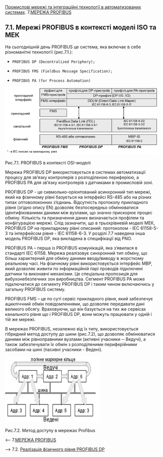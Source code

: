 [Промислові мережі та інтеграційні технології в автоматизованих системах](README.md). 7.[МЕРЕЖА PROFIBUS](7.md)

## 7.1. Мережі PROFIBUS в контексті моделі ISO та МЕК

На сьогоднішній день PROFIBUS це система, яка включає в себе різноманітні технології (рис.7.1.):

-     PROFIBUS DP (Decentralized Periphery);

-     PROFIBUS FMS (Fieldbus Message Specification);

-     PROFIBUS PA (for Process Automation)

<a href="media7/7_1.png" target="_blank"><img src="media7/7_1.png"/></a> 

Рис.7.1. PROFIBUS в контексті OSI-моделі

Мережа PROFIBUS DP використовується в системах автоматизації процесу для зв’язку контролерів з розподіленою периферією, а PROFIBUS PA для зв’язку контролерів з датчиками в промисловій зоні. 

PROFIBUS DP - це сивмольно-орієнтований асинхронний тип мережі, який на фізичному рівні базується на інтерфейсі RS-485 або на різних типах оптоволоконних з’єднань.  Відсутність протоколу прикладного рівня (згідно опису EN) дозволяє безпосередньо обмінюватися ідентифікованими даними між вузлами, що значно прискорює процес обміну. Кількість та призначення даних визначається профілем та конфігурацією мережі. Слід зазначити, що в трьохрівневій моделі МЕК, PROFIBUS DP на прикладному рівні описаний: протоколом - IEC 61158-5-3 та інтерфейсом рівня - IEC 61158-6-3. У розділі 7.7 наведена інша модель PROFIBUS DP, яка викладена в специфікації від PNO. 

PROFIBUS PA – перша із PROFIBUS комунікацій, яка з’явилася в стандарті IEC 61158. Мережа реалізовує синхронний тип обміну, що більш характерний для обміну даними вводу/виводу в жорсткому реальному часі. На фізичному рівні використовується інтерфейс MBP, який дозволяє живити по інформаційній парі проводів підключені датчики та виконавчі механізми. Це спеціальна пропозиція для вибухонебезпечних зон виробництва. Сегмент PROFIBUS PA може підключатися до сегменту PROFIBUS DP і таким чином включаючись у загальну PROFIBUS систему.

PROFIBUS FMS – це по суті сервіс прикладного рівня, який забезпечує ацикліччний обмін повідомленнями, що дозволяє передавати дані великого обсягу. Враховуючи, що він базується на тих же сервісах канального рівня що і PROFIBUS DP, вони можуть працювати у одній і тій же мережі. 

В мережах PROFIBUS, незалежно від їх типу, використовується гібридний метод доступу до шини (рис.7.2), що дозволяє обмінюватися даними між рівноправними вузлами (активні учасники ─ Ведучі), а також забезпечувати їх обмін з розподіленими периферійними засобами на шині (пасивні учасники - Ведені). 

![img](media7/7_2.png) 

Рис.7.2. Метод доступу в мережах Profibus



<-- 7.[МЕРЕЖА PROFIBUS](7.md)

--> 7.2. [Реалізація фізичного рівня PROFIBUS DP](7_2.md)